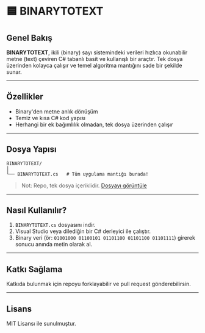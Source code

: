# 🟦 BINARYTOTEXT

## Genel Bakış

**BINARYTOTEXT**, ikili (binary) sayı sistemindeki verileri hızlıca okunabilir metne (text) çeviren C# tabanlı basit ve kullanışlı bir araçtır. Tek dosya üzerinden kolayca çalışır ve temel algoritma mantığını sade bir şekilde sunar.

---

## Özellikler

- Binary'den metne anlık dönüşüm
- Temiz ve kısa C# kod yapısı
- Herhangi bir ek bağımlılık olmadan, tek dosya üzerinden çalışır

---

## Dosya Yapısı

```
BINARYTOTEXT/
│
└── BINARYTOTEXT.cs   # Tüm uygulama mantığı burada!
```
> Not: Repo, tek dosya içeriklidir. [Dosyayı görüntüle](https://github.com/dogukankosan/BINARYTOTEXT/blob/main/BINARYTOTEXT.cs)

---

## Nasıl Kullanılır?

1. `BINARYTOTEXT.cs` dosyasını indir.
2. Visual Studio veya dilediğin bir C# derleyici ile çalıştır.
3. Binary veri (ör: `01001000 01100101 01101100 01101100 01101111`) girerek sonucu anında metin olarak al.

---

## Katkı Sağlama

Katkıda bulunmak için repoyu forklayabilir ve pull request gönderebilirsin.

---

## Lisans

MIT Lisansı ile sunulmuştur.
